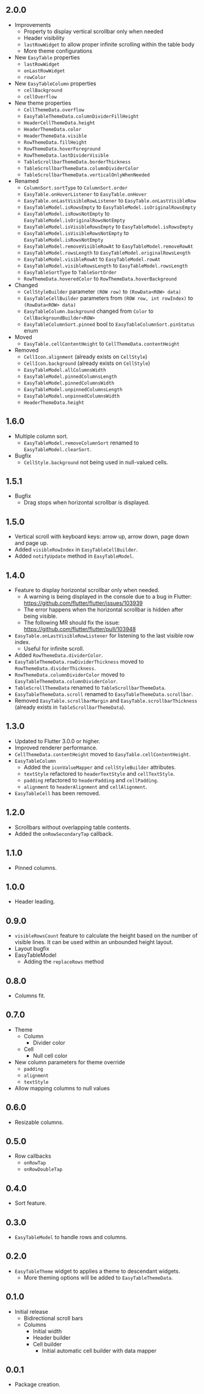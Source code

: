 ## 2.0.0

* Improvements
  * Property to display vertical scrollbar only when needed
  * Header visibility
  * `lastRowWidget` to allow proper infinite scrolling within the table body
  * More theme configurations
* New `EasyTable` properties
  * `lastRowWidget`
  * `onLastRowWidget`
  * `rowColor`
* New `EasyTableColumn` properties 
  * `cellBackground`
  * `cellOverflow`
* New theme properties
  * `CellThemeData.overflow`
  * `EasyTableThemeData.columnDividerFillHeight`
  * `HeaderCellThemeData.height`
  * `HeaderThemeData.color`
  * `HeaderThemeData.visible`
  * `RowThemeData.fillHeight`
  * `RowThemeData.hoverForeground`
  * `RowThemeData.lastDividerVisible`
  * `TableScrollbarThemeData.borderThickness`
  * `TableScrollbarThemeData.columnDividerColor`
  * `TableScrollbarThemeData.verticalOnlyWhenNeeded`
* Renamed
  * `ColumnSort.sortType` to `ColumnSort.order`
  * `EasyTable.onHoverListener` to `EasyTable.onHover`
  * `EasyTable.onLastVisibleRowListener` to `EasyTable.onLastVisibleRow`
  * `EasyTableModel.isRowsEmpty` to `EasyTableModel.isOriginalRowsEmpty`
  * `EasyTableModel.isRowsNotEmpty` to `EasyTableModel.isOriginalRowsNotEmpty`
  * `EasyTableModel.isVisibleRowsEmpty` to `EasyTableModel.isRowsEmpty`
  * `EasyTableModel.isVisibleRowsNotEmpty` to `EasyTableModel.isRowsNotEmpty`
  * `EasyTableModel.removeVisibleRowAt` to `EasyTableModel.removeRowAt`
  * `EasyTableModel.rowsLength` to `EasyTableModel.originalRowsLength`
  * `EasyTableModel.visibleRowAt` to `EasyTableModel.rowAt`
  * `EasyTableModel.visibleRowsLength` to `EasyTableModel.rowsLength`
  * `EasyTableSortType` to `TableSortOrder`
  * `RowThemeData.hoveredColor` to `RowThemeData.hoverBackground`
* Changed
  * `CellStyleBuilder` parameter `(ROW row)` to `(RowData<ROW> data)`
  * `EasyTableCellBuilder` parameters from `(ROW row, int rowIndex)` to `(RowData<ROW> data)`  
  * `EasyTableColumn.background` changed from `Color` to `CellBackgroundBuilder<ROW>`
  * `EasyTableColumnSort.pinned` bool to `EasyTableColumnSort.pinStatus` enum
* Moved
  * `EasyTable.cellContentHeight` to `CellThemeData.contentHeight`
* Removed
  * `CellIcon.alignment` (already exists on `CellStyle`)
  * `CellIcon.background` (already exists on `CellStyle`)
  * `EasyTableModel.allColumnsWidth`
  * `EasyTableModel.pinnedColumnsLength`
  * `EasyTableModel.pinnedColumnsWidth`
  * `EasyTableModel.unpinnedColumnsLength`
  * `EasyTableModel.unpinnedColumnsWidth`
  * `HeaderThemeData.height`
  
## 1.6.0

* Multiple column sort.
  * `EasyTableModel.removeColumnSort` renamed to `EasyTableModel.clearSort`. 
* Bugfix
  * `CellStyle.background` not being used in null-valued cells.

## 1.5.1

* Bugfix
  * Drag stops when horizontal scrollbar is displayed.

## 1.5.0

* Vertical scroll with keyboard keys: arrow up, arrow down, page down and page up.
* Added `visibleRowIndex` in `EasyTableCellBuilder`.
* Added `notifyUpdate` method in `EasyTableModel`.

## 1.4.0

* Feature to display horizontal scrollbar only when needed.
  * A warning is being displayed in the console due to a bug in Flutter: https://github.com/flutter/flutter/issues/103939
  * The error happens when the horizontal scrollbar is hidden after being visible.
  * The following MR should fix the issue: https://github.com/flutter/flutter/pull/103948 
* `EasyTable.onLastVisibleRowListener` for listening to the last visible row index.
  * Useful for infinite scroll. 
* Added `RowThemeData.dividerColor`.
* `EasyTableThemeData.rowDividerThickness` moved to `RowThemeData.dividerThickness`.
* `RowThemeData.columnDividerColor` moved to `EasyTableThemeData.columnDividerColor`.
* `TableScrollThemeData` renamed to `TableScrollbarThemeData`.
* `EasyTableThemeData.scroll` renamed to `EasyTableThemeData.scrollbar`.
* Removed `EasyTable.scrollbarMargin` and `EasyTable.scrollbarThickness` (already exists in `TableScrollbarThemeData`).

## 1.3.0

* Updated to Flutter 3.0.0 or higher.
* Improved renderer performance.
* `CellThemeData.contentHeight` moved to `EasyTable.cellContentHeight`.
* `EasyTableColumn`
  * Added the `iconValueMapper` and `cellStyleBuilder` attributes.
  * `textStyle` refactored to `headerTextStyle` and `cellTextStyle`.
  * `padding` refactored to `headerPadding` and `cellPadding`.
  * `alignment` to `headerAlignment` and `cellAlignment`.
* `EasyTableCell` has been removed.

## 1.2.0

* Scrollbars without overlapping table contents.
* Added the `onRowSecondaryTap` callback.

## 1.1.0

* Pinned columns.

## 1.0.0

* Header leading.

## 0.9.0

* `visibleRowsCount` feature to calculate the height based on the number of visible lines. It can be used within an unbounded height layout.
* Layout bugfix
* EasyTableModel
  * Adding the `replaceRows` method

## 0.8.0

* Columns fit.

## 0.7.0

* Theme
  * Column
    * Divider color
  * Cell
    * Null cell color
* New column parameters for theme override
  * `padding`
  * `alignment`
  * `textStyle`
* Allow mapping columns to null values

## 0.6.0

* Resizable columns.

## 0.5.0

* Row callbacks
  * `onRowTap`
  * `onRowDoubleTap`

## 0.4.0

* Sort feature.

## 0.3.0

* `EasyTableModel` to handle rows and columns.

## 0.2.0

* `EasyTableTheme` widget to applies a theme to descendant widgets.
  * More theming options will be added to `EasyTableThemeData`.

## 0.1.0

* Initial release
  * Bidirectional scroll bars
  * Columns
    * Initial width
    * Header builder
    * Cell builder
      * Initial automatic cell builder with data mapper

## 0.0.1

* Package creation.